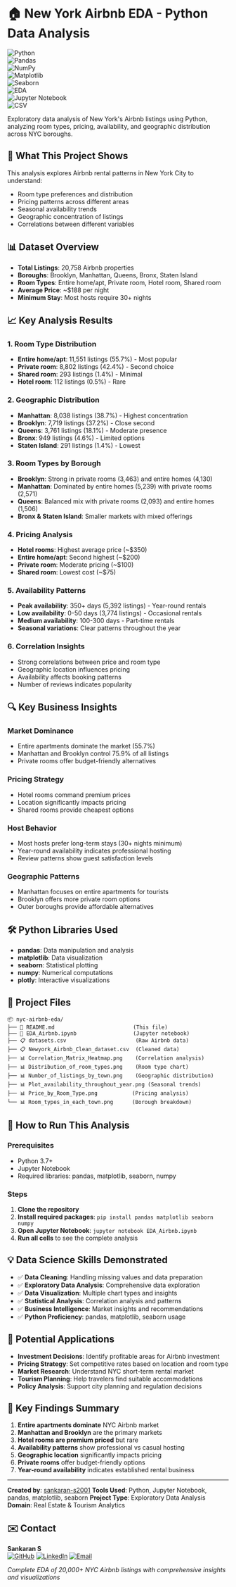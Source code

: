 # 🏠 New York Airbnb EDA - Python Data Analysis

![Python](https://img.shields.io/badge/Python-3776AB?style=for-the-badge&logo=python&logoColor=white)  
![Pandas](https://img.shields.io/badge/Pandas-150458?style=for-the-badge&logo=pandas&logoColor=white)  
![NumPy](https://img.shields.io/badge/NumPy-013243?style=for-the-badge&logo=numpy&logoColor=white)  
![Matplotlib](https://img.shields.io/badge/Matplotlib-11557C?style=for-the-badge&logo=plotly&logoColor=white)  
![Seaborn](https://img.shields.io/badge/Seaborn-4C8CBF?style=for-the-badge&logo=seaborn&logoColor=white)  
![EDA](https://img.shields.io/badge/EDA-FF9800?style=for-the-badge&logo=googleanalytics&logoColor=white)  
![Jupyter Notebook](https://img.shields.io/badge/Jupyter-F37626?style=for-the-badge&logo=jupyter&logoColor=white)  
![CSV](https://img.shields.io/badge/CSV-1572B6?style=for-the-badge&logo=files&logoColor=white)  

Exploratory data analysis of New York's Airbnb listings using Python, analyzing room types, pricing, availability, and geographic distribution across NYC boroughs.

## 🎯 What This Project Shows

This analysis explores Airbnb rental patterns in New York City to understand:

- Room type preferences and distribution
- Pricing patterns across different areas
- Seasonal availability trends
- Geographic concentration of listings
- Correlations between different variables


## 📊 Dataset Overview

- **Total Listings**: 20,758 Airbnb properties
- **Boroughs**: Brooklyn, Manhattan, Queens, Bronx, Staten Island
- **Room Types**: Entire home/apt, Private room, Hotel room, Shared room
- **Average Price**: ~\$188 per night
- **Minimum Stay**: Most hosts require 30+ nights


## 📈 Key Analysis Results

### 1. **Room Type Distribution**

- **Entire home/apt**: 11,551 listings (55.7%) - Most popular
- **Private room**: 8,802 listings (42.4%) - Second choice
- **Shared room**: 293 listings (1.4%) - Minimal
- **Hotel room**: 112 listings (0.5%) - Rare


### 2. **Geographic Distribution**

- **Manhattan**: 8,038 listings (38.7%) - Highest concentration
- **Brooklyn**: 7,719 listings (37.2%) - Close second
- **Queens**: 3,761 listings (18.1%) - Moderate presence
- **Bronx**: 949 listings (4.6%) - Limited options
- **Staten Island**: 291 listings (1.4%) - Lowest


### 3. **Room Types by Borough**

- **Brooklyn**: Strong in private rooms (3,463) and entire homes (4,130)
- **Manhattan**: Dominated by entire homes (5,239) with private rooms (2,571)
- **Queens**: Balanced mix with private rooms (2,093) and entire homes (1,506)
- **Bronx \& Staten Island**: Smaller markets with mixed offerings


### 4. **Pricing Analysis**

- **Hotel rooms**: Highest average price (~\$350)
- **Entire home/apt**: Second highest (~\$200)
- **Private room**: Moderate pricing (~\$100)
- **Shared room**: Lowest cost (~\$75)


### 5. **Availability Patterns**

- **Peak availability**: 350+ days (5,392 listings) - Year-round rentals
- **Low availability**: 0-50 days (3,774 listings) - Occasional rentals
- **Medium availability**: 100-300 days - Part-time rentals
- **Seasonal variations**: Clear patterns throughout the year


### 6. **Correlation Insights**

- Strong correlations between price and room type
- Geographic location influences pricing
- Availability affects booking patterns
- Number of reviews indicates popularity


## 🔍 Key Business Insights

### Market Dominance

- Entire apartments dominate the market (55.7%)
- Manhattan and Brooklyn control 75.9% of all listings
- Private rooms offer budget-friendly alternatives


### Pricing Strategy

- Hotel rooms command premium prices
- Location significantly impacts pricing
- Shared rooms provide cheapest options


### Host Behavior

- Most hosts prefer long-term stays (30+ nights minimum)
- Year-round availability indicates professional hosting
- Review patterns show guest satisfaction levels


### Geographic Patterns

- Manhattan focuses on entire apartments for tourists
- Brooklyn offers more private room options
- Outer boroughs provide affordable alternatives


## 🛠️ Python Libraries Used

- **pandas**: Data manipulation and analysis
- **matplotlib**: Data visualization
- **seaborn**: Statistical plotting
- **numpy**: Numerical computations
- **plotly**: Interactive visualizations


## 📁 Project Files

```
📦 nyc-airbnb-eda/
├── 📄 README.md                         (This file)
├── 📓 EDA_Airbnb.ipynb                  (Jupyter notebook)
├── 📋 datasets.csv                      (Raw Airbnb data)
├── 📋 Newyork_Airbnb_Clean_dataset.csv  (Cleaned data)
├── 📊 Correlation_Matrix_Heatmap.png    (Correlation analysis)
├── 📊 Distribution_of_room_types.png    (Room type chart)
├── 📊 Number_of_listings_by_town.png    (Geographic distribution)
├── 📊 Plot_availability_throughout_year.png (Seasonal trends)
├── 📊 Price_by_Room_Type.png           (Pricing analysis)
└── 📊 Room_types_in_each_town.png      (Borough breakdown)
```


## 🚀 How to Run This Analysis

### Prerequisites

- Python 3.7+
- Jupyter Notebook
- Required libraries: pandas, matplotlib, seaborn, numpy


### Steps

1. **Clone the repository**
2. **Install required packages**: `pip install pandas matplotlib seaborn numpy`
3. **Open Jupyter Notebook**: `jupyter notebook EDA_Airbnb.ipynb`
4. **Run all cells** to see the complete analysis

## 💡 Data Science Skills Demonstrated

- ✅ **Data Cleaning**: Handling missing values and data preparation
- ✅ **Exploratory Data Analysis**: Comprehensive data exploration
- ✅ **Data Visualization**: Multiple chart types and insights
- ✅ **Statistical Analysis**: Correlation analysis and patterns
- ✅ **Business Intelligence**: Market insights and recommendations
- ✅ **Python Proficiency**: pandas, matplotlib, seaborn usage


## 🔮 Potential Applications

- **Investment Decisions**: Identify profitable areas for Airbnb investment
- **Pricing Strategy**: Set competitive rates based on location and room type
- **Market Research**: Understand NYC short-term rental market
- **Tourism Planning**: Help travelers find suitable accommodations
- **Policy Analysis**: Support city planning and regulation decisions


## 📝 Key Findings Summary

1. **Entire apartments dominate** NYC Airbnb market
2. **Manhattan and Brooklyn** are the primary markets
3. **Hotel rooms are premium priced** but rare
4. **Availability patterns** show professional vs casual hosting
5. **Geographic location** significantly impacts pricing
6. **Private rooms** offer budget-friendly options
7. **Year-round availability** indicates established rental business

***

**Created by**: [sankaran-s2001](https://github.com/sankaran-s2001)
**Tools Used**: Python, Jupyter Notebook, pandas, matplotlib, seaborn
**Project Type**: Exploratory Data Analysis
**Domain**: Real Estate \& Tourism Analytics

## ✉️ Contact

**Sankaran S**  
[![GitHub](https://img.shields.io/badge/GitHub-181717?style=for-the-badge&logo=github&logoColor=white)](https://github.com/sankaran-s2001) [![LinkedIn](https://img.shields.io/badge/LinkedIn-0077B5?style=for-the-badge&logo=linkedin&logoColor=white)](https://www.linkedin.com/in/sankaran-s21/) [![Email](https://img.shields.io/badge/Email-D14836?style=for-the-badge&logo=gmail&logoColor=white)](mailto:sankaran121101@gmail.com)

*Complete EDA of 20,000+ NYC Airbnb listings with comprehensive insights and visualizations*
